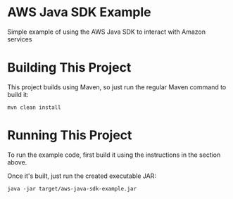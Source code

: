 # AWS Java SDK Example
Simple example of using the AWS Java SDK to interact with Amazon services

# Building This Project
This project builds using Maven, so just run the regular Maven command to build it:
```
mvn clean install
```

# Running This Project
To run the example code, first build it using the instructions in the section above.

Once it's built, just run the created executable JAR:
```
java -jar target/aws-java-sdk-example.jar
```